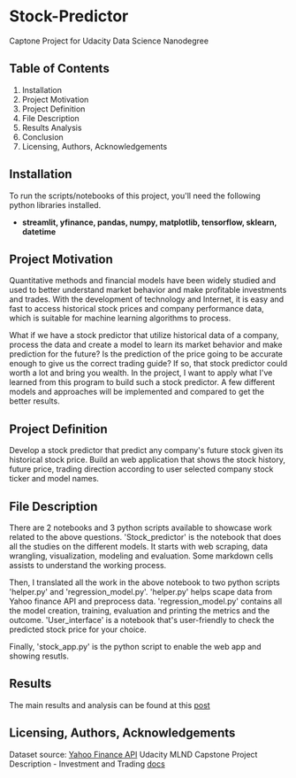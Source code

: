 # Stock-Predictor
Captone Project for Udacity Data Science Nanodegree 

## **Table of Contents**
1. Installation 
2. Project Motivation
3. Project Definition
4. File Description
5. Results Analysis
6. Conclusion
7. Licensing, Authors, Acknowledgements

## **Installation**
To run the scripts/notebooks of this project, you'll need the following python libraries installed.
* **streamlit, yfinance, pandas, numpy, matplotlib, tensorflow, sklearn, datetime**

## **Project Motivation**
Quantitative methods and financial models have been widely studied and used to better understand market behavior and make profitable investments and trades. With the development of technology and Internet, it is easy and fast to access historical stock prices and company performance data, which is suitable for machine learning algorithms to process.

What if we have a stock predictor that utilize historical data of a company, process the data and create a model to learn its market behavior and make prediction for the future? Is the prediction of the price going to be accurate enough to give us the correct trading guide? If so, that stock predictor could worth a lot and bring you wealth.
In the project, I want to apply what I've learned from this program to build such a stock predictor. A few different models and approaches will be implemented and compared to get the better results. 

## **Project Definition**
Develop a stock predictor that predict any company's future stock given its historical stock price. Build an web application that shows the stock history, future price, trading direction according to user selected company stock ticker and model names. 

## **File Description**
There are 2 notebooks and 3 python scripts available to showcase work related to the above questions. 'Stock_predictor' is the notebook that does all the studies on the different models. It starts with web scraping, data wrangling, visualization, modeling and evaluation. Some markdown cells assists to understand the working process.

Then, I translated all the work in the above notebook to two python scripts 'helper.py' and 'regression_model.py'. 'helper.py' helps scape data from Yahoo finance API and preprocess data. 'regression_model.py' contains all the model creation, training, evaluation and printing the metrics and the outcome. 'User_interface' is a notebook that's user-friendly to check the predicted stock price for your choice. 

Finally, 'stock_app.py' is the python script to enable the web app and showing resutls.

## **Results**
The main results and analysis can be found at this [post](https://micluan41.medium.com/how-does-the-covid-progress-in-the-us-a75d18f477de)

## **Licensing, Authors, Acknowledgements**
Dataset source: [Yahoo Finance API](https://finance.yahoo.com/)
Udacity MLND Capstone Project Description - Investment and Trading [docs](https://docs.google.com/document/d/1ycGeb1QYKATG6jvz74SAMqxrlek9Ed4RYrzWNhWS-0Q/pub)
